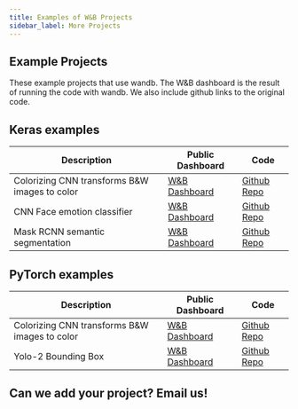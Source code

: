 ```yaml
---
title: Examples of W&B Projects
sidebar_label: More Projects
---
```


## Example Projects

These example projects that use wandb.  The W&B dashboard is the result of running the code with wandb.  We also include github links to the original code.

## Keras examples

| Description | Public Dashboard | Code |
| ----------- | ---------------- | ---- |
| Colorizing CNN transforms B&W images to color | [W&B Dashboard](https://app.wandb.ai/borisd13/colorizer/reports?view=Private%20User%2FColorizer%20Project) | [Github Repo](https://github.com/borisd13/colorizer) | 
| CNN Face emotion classifier | [W&B Dashboard](https://app.wandb.ai/wandb/face-emotion) | [Github Repo](https://github.com/lukas/face_classification) |
| Mask RCNN semantic segmentation | [W&B Dashboard](https://app.wandb.ai/trentwatson1/mask-rcnn/reports?view=%2FNew%20Report...) | [Github Repo](https://github.com/connorhough/mask_rcnn) |

## PyTorch examples

| Description | Public Dashboard | Code |
| ----------- | ---------------- | ---- |
| Colorizing CNN transforms B&W images to color |  [W&B Dashboard](https://app.wandb.ai/clarence-n-huang/color-best-looking/reports) | [Github Repo](https://github.com/clarencenhuang/dl-colorize) |
| Yolo-2 Bounding Box | [W&B Dashboard](https://app.wandb.ai/l2k2/darknet) | [Github Repo](https://github.com/lukas/pytorch-yolo2) |







## Can we add your project?  Email us!